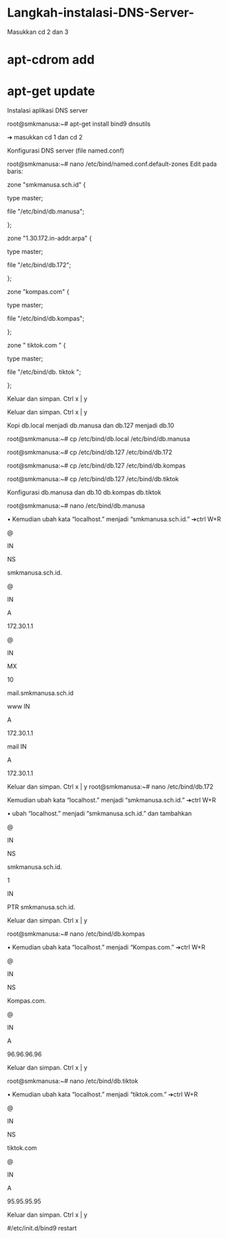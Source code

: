 # Langkah-instalasi-DNS-Server-
Masukkan cd 2 dan 3

# apt-cdrom add

# apt-get update

Instalasi aplikasi DNS server

root@smkmanusa:~# apt-get install bind9 dnsutils

➔ masukkan cd 1 dan cd 2

Konfigurasi DNS server (file named.conf)

root@smkmanusa:~# nano /etc/bind/named.conf.default-zones Edit pada baris:

zone "smkmanusa.sch.id" {

type master;

file "/etc/bind/db.manusa";

};

zone "1.30.172.in-addr.arpa" {

type master;

file "/etc/bind/db.172";

};

zone "kompas.com" {

type master;

file "/etc/bind/db.kompas";

};

zone " tiktok.com " {

type master;

file "/etc/bind/db. tiktok ";

};

Keluar dan simpan. Ctrl x | y

Keluar dan simpan. Ctrl x | y

Kopi db.local menjadi db.manusa dan db.127 menjadi db.10

root@smkmanusa:~# cp /etc/bind/db.local /etc/bind/db.manusa

root@smkmanusa:~# cp /etc/bind/db.127 /etc/bind/db.172

root@smkmanusa:~# cp /etc/bind/db.127 /etc/bind/db.kompas

root@smkmanusa:~# cp /etc/bind/db.127 /etc/bind/db.tiktok

Konfigurasi db.manusa dan db.10 db.kompas db.tiktok

root@smkmanusa:~# nano /etc/bind/db.manusa

• Kemudian ubah kata “localhost.” menjadi “smkmanusa.sch.id.” ➔ctrl W+R

@

IN

NS

smkmanusa.sch.id.

@

IN

A

172.30.1.1

@

IN

MX

10

mail.smkmanusa.sch.id

www IN

A

172.30.1.1

mail IN

A

172.30.1.1

Keluar dan simpan. Ctrl x | y
root@smkmanusa:~# nano /etc/bind/db.172

Kemudian ubah kata “localhost.” menjadi “smkmanusa.sch.id.” ➔ctrl W+R

• ubah “localhost.” menjadi “smkmanusa.sch.id.” dan tambahkan

@

IN

NS

smkmanusa.sch.id.

1

IN

PTR smkmanusa.sch.id.

Keluar dan simpan. Ctrl x | y

root@smkmanusa:~# nano /etc/bind/db.kompas

• Kemudian ubah kata “localhost.” menjadi “Kompas.com.” ➔ctrl W+R

@

IN

NS

Kompas.com.

@

IN

A

96.96.96.96

Keluar dan simpan. Ctrl x | y

root@smkmanusa:~# nano /etc/bind/db.tiktok

• Kemudian ubah kata “localhost.” menjadi “tiktok.com.” ➔ctrl W+R

@

IN

NS

tiktok.com

@

IN

A

95.95.95.95

Keluar dan simpan. Ctrl x | y

#/etc/init.d/bind9 restart

